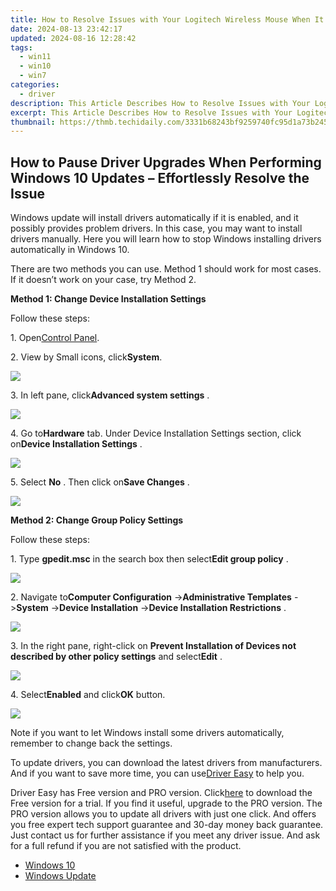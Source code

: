 ```yaml
---
title: How to Resolve Issues with Your Logitech Wireless Mouse When It Stops Responding
date: 2024-08-13 23:42:17
updated: 2024-08-16 12:28:42
tags:
  - win11
  - win10
  - win7
categories:
  - driver
description: This Article Describes How to Resolve Issues with Your Logitech Wireless Mouse When It Stops Responding
excerpt: This Article Describes How to Resolve Issues with Your Logitech Wireless Mouse When It Stops Responding
thumbnail: https://thmb.techidaily.com/3331b68243bf9259740fc95d1a73b2453b86dd532a7a2ec26036834e7833dd28.jpg
---
```


## How to Pause Driver Upgrades When Performing Windows 10 Updates – Effortlessly Resolve the Issue

Windows update will install drivers automatically if it is enabled, and it possibly provides problem drivers. In this case, you may want to install drivers manually. Here you will learn how to stop Windows installing drivers automatically in Windows 10.
  
There are two methods you can use. Method 1 should work for most cases. If it doesn’t work on your case, try Method 2.  
  
**Method 1: Change Device Installation Settings**
  
Follow these steps:  
  
1\. Open[Control Panel](https://tools.techidaily.com/drivereasy/download/).  
  
2\. View by Small icons, click**System**.  
  
![](https://images.drivereasy.com/wp-content/uploads/2017/02/img_58a405dc4976b.jpg)
  
 3\. In left pane, click**Advanced system settings** .  

![](https://images.drivereasy.com/wp-content/uploads/2017/02/img_58a4063ee9507.jpg)
  
 4\. Go to**Hardware** tab. Under Device Installation Settings section, click on**Device Installation Settings** .  

![](https://images.drivereasy.com/wp-content/uploads/2017/02/img_58a406ad10220.jpg)
  
 5\. Select **No** . Then click on**Save Changes** .  

![](https://images.drivereasy.com/wp-content/uploads/2017/02/img_58a407564ae1f.jpg)
  
**Method 2: Change Group Policy Settings**
  
 Follow these steps:  
  
 1\. Type **gpedit.msc**  in the search box then select**Edit group policy** .  

![](https://images.drivereasy.com/wp-content/uploads/2017/02/img_58a4087dcb43d.png)

 2\. Navigate to**Computer Configuration** \->**Administrative Templates** \->**System** \->**Device Installation** \->**Device Installation Restrictions** .  

![](https://images.drivereasy.com/wp-content/uploads/2017/02/img_58a40a849b6cb.jpg)
  
 3\. In the right pane, right-click on   **Prevent Installation of Devices not described by other policy settings**  and select**Edit** .  

![](https://images.drivereasy.com/wp-content/uploads/2017/02/img_58a40c5270f44.jpg)
  
 4\. Select**Enabled** and click**OK** button.  

![](https://images.drivereasy.com/wp-content/uploads/2017/02/img_58a40cd4ceadd.jpg)
  
 Note if you want to let Windows install some drivers automatically, remember to change back the settings.
  
 To update drivers, you can download the latest drivers from manufacturers. And if you want to save more time, you can use[Driver Easy](https://tools.techidaily.com/drivereasy/download/) to help you.  
  
 Driver Easy has Free version and PRO version. Click[here](https://tools.techidaily.com/drivereasy/download/) to download the Free version for a trial. If you find it useful, upgrade to the PRO version. The PRO version allows you to update all drivers with just one click. And offers you free expert tech support guarantee and 30-day money back guarantee. Just contact us for further assistance if you meet any driver issue. And ask for a full refund if you are not satisfied with the product.

* [Windows 10](https://tools.techidaily.com/drivereasy/download/)
* [Windows Update](https://tools.techidaily.com/drivereasy/download/)

<ins class="adsbygoogle"
     style="display:block"
     data-ad-format="autorelaxed"
     data-ad-client="ca-pub-7571918770474297"
     data-ad-slot="1223367746"></ins>



<ins class="adsbygoogle"
     style="display:block"
     data-ad-client="ca-pub-7571918770474297"
     data-ad-slot="8358498916"
     data-ad-format="auto"
     data-full-width-responsive="true"></ins>
